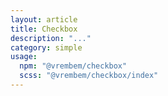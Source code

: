 ```yaml
---
layout: article
title: Checkbox
description: "..."
category: simple
usage:
  npm: "@vrembem/checkbox"
  scss: "@vrembem/checkbox/index"
---
```

